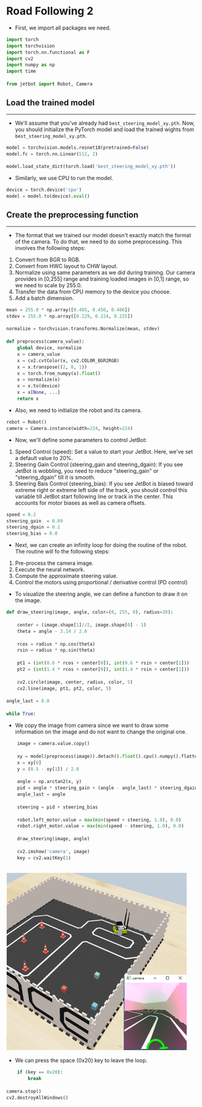 # **Road Following 2**

* First, we import all packages we need.
                                    
```python
import torch
import torchvision
import torch.nn.functional as F
import cv2
import numpy as np
import time

from jetbot import Robot, Camera
```

## Load the trained model
*** 
* We'll assume that you've already had `best_steering_model_xy.pth`. Now, 
you should initialize the PyTorch model and load the trained wights from 
`best_steering_model_xy.pth`.
                                    
```python
model = torchvision.models.resnet18(pretrained=False)
model.fc = torch.nn.Linear(512, 2)

model.load_state_dict(torch.load('best_steering_model_xy.pth'))

```

* Similarly, we use CPU to run the model.
                                    
```python
device = torch.device('cpu')
model = model.to(device).eval()

```


## Create the preprocessing function
***							
								
* The format that we trained our model doesn't exactly match the format 
of the camera. To do that, we need to do some preprocessing. This involves
the following steps:

1. Convert from BGR to RGB.
2. Convert from HWC layout to CHW layout.
3. Normalize using same parameters as we did during training. Our camera provides in [0,255] range and training loaded images in [0,1] range, so we need to scale by 255.0.
4. Transfer the data from CPU memory to the device you choose.</li>
5. Add a batch dimension.

                       
```python
mean = 255.0 * np.array([0.485, 0.456, 0.406])
stdev = 255.0 * np.array([0.229, 0.224, 0.225])

normalize = torchvision.transforms.Normalize(mean, stdev)

def preprocess(camera_value):
    global device, normalize
    x = camera_value
    x = cv2.cvtColor(x, cv2.COLOR_BGR2RGB)
    x = x.transpose((2, 0, 1))
    x = torch.from_numpy(x).float()
    x = normalize(x)
    x = x.to(device)
    x = x[None, ...]
    return x
```

* Also, we need to initialize the robot and its camera.
                                    
```python
robot = Robot()
camera = Camera.instance(width=224, height=224)

```

                                    
* Now, we'll define some parameters to control JetBot:

1.  Speed Control (speed): Set a value to start your JetBot. Here,
       we've set a default value to 20%.
2. Steering Gain Control (steering_gain and steering_dgain): If you see 
       JetBot is wobbling, you need to reduce "steering_gain" or "steering_dgain" 
       till it is smooth.
3. Steering Bais Control (steering_bias): If you see JetBot is biased
       toward extreme right or extreme left side of the track, you should
       control this variable till JetBot start following line or track in
       the center. This accounts for motor biases as well as camera offsets.
                                    
```python
speed = 0.2
steering_gain  = 0.09
steering_dgain = 0.1
steering_bias = 0.0

```

* Next, we can create an infinity loop for doing the routine of the robot. The routine will fo the following steps: 

1. Pre-process the camera image.
2. Execute the neural network.
3. Compute the approximate steering value.
4. Control the motors using proportional / derivative control (PD control)

* To visualize the steering angle, we can define a function to draw it on the
image.
                           
```python
def draw_steering(image, angle, color=(0, 255, 0), radius=30):

    center = (image.shape[1]//2, image.shape[0] - 1)
    theta = angle - 3.14 / 2.0

    rcos = radius * np.cos(theta)
    rsin = radius * np.sin(theta)

    pt1 = (int(0.6 * rcos + center[0]), int(0.6 * rsin + center[1]))
    pt2 = (int(1.4 * rcos + center[0]), int(1.4 * rsin + center[1]))

    cv2.circle(image, center, radius, color, 5)
    cv2.line(image, pt1, pt2, color, 5)

angle_last = 0.0

while True:

```

    
* We copy the image from camera since we want to draw some information on the image and do not want to change the original one.

                                    
```python
    image = camera.value.copy()

    xy = model(preprocess(image)).detach().float().cpu().numpy().flatten()
    x = xy[0]
    y = (0.5 - xy[1]) / 2.0

    angle = np.arctan2(x, y)
    pid = angle * steering_gain + (angle - angle_last) * steering_dgain
    angle_last = angle

    steering = pid + steering_bias

    robot.left_motor.value = max(min(speed + steering, 1.0), 0.0)
    robot.right_motor.value = max(min(speed - steering, 1.0), 0.0)

    draw_steering(image, angle)

    cv2.imshow('camera', image)
    key = cv2.waitKey(1)
    
```
<p float="left"><img src="https://github.com/clifflin-isaacspace/Guideline/blob/main/Lesson/06.bmp" width="480" title="Feature_map" /></p>

* We can press the space (0x20) key to leave the loop.
                                    
```python
    if (key == 0x20):
        break

camera.stop()
cv2.destroyAllWindows()
```
